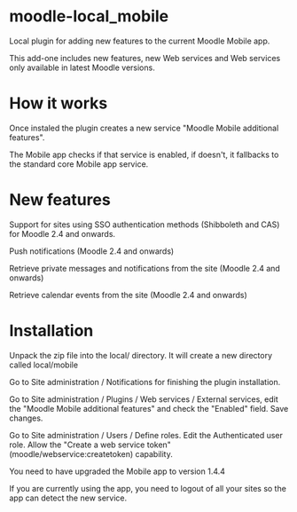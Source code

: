 moodle-local_mobile
===================

Local plugin for adding new features to the current Moodle Mobile app.

This add-one includes new features, new Web services and Web services only available in latest Moodle versions.

How it works
============

Once instaled the plugin creates a new service "Moodle Mobile additional features".

The Mobile app checks if that service is enabled, if doesn't, it fallbacks to the standard core Mobile app service.

New features
============

Support for sites using SSO authentication methods (Shibboleth and CAS) for Moodle 2.4 and onwards.

Push notifications (Moodle 2.4 and onwards)

Retrieve private messages and notifications from the site (Moodle 2.4 and onwards)

Retrieve calendar events from the site (Moodle 2.4 and onwards)

Installation
============

Unpack the zip file into the local/ directory. It will create a new directory called local/mobile

Go to Site administration / Notifications for finishing the plugin installation.

Go to  Site administration / Plugins / Web services / External services, edit the "Moodle Mobile additional features" and check the "Enabled" field. Save changes.

Go to Site administration / Users / Define roles. Edit the Authenticated user role. Allow the "Create a web service token"
(moodle/webservice:createtoken) capability.

You need to have upgraded the Mobile app to version 1.4.4

If you are currently using the app, you need to logout of all your sites so the app can detect the new service.